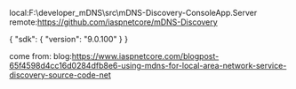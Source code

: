 ﻿

local:F:\developer_mDNS\src\mDNS-Discovery-ConsoleApp.Server
remote:https://github.com/iaspnetcore/mDNS-Discovery

{
  "sdk": {
    "version": "9.0.100"
  }
}

come from:
blog:https://www.iaspnetcore.com/blogpost-65f4598d4cc16d0284dfb8e6-using-mdns-for-local-area-network-service-discovery-source-code-net


